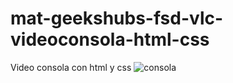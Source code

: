 # mat-geekshubs-fsd-vlc-videoconsola-html-css
Video consola con html y css 
![consola](https://user-images.githubusercontent.com/122813777/213931060-c0c3a10c-81b3-4af0-afa5-7bbe9d5f54bd.jpg)
